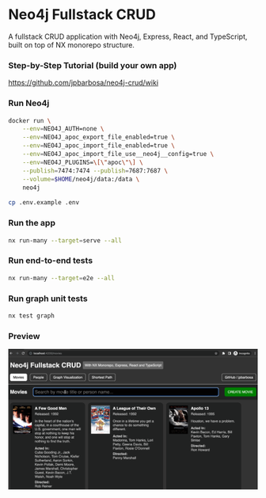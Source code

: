 # Neo4j Fullstack CRUD

A fullstack CRUD application with Neo4j, Express, React, and TypeScript, built on top of NX monorepo structure.

### Step-by-Step Tutorial (build your own app)

https://github.com/jpbarbosa/neo4j-crud/wiki

### Run Neo4j

```bash
docker run \
    --env=NEO4J_AUTH=none \
    --env=NEO4J_apoc_export_file_enabled=true \
    --env=NEO4J_apoc_import_file_enabled=true \
    --env=NEO4J_apoc_import_file_use__neo4j__config=true \
    --env=NEO4J_PLUGINS=\[\"apoc\"\] \
    --publish=7474:7474 --publish=7687:7687 \
    --volume=$HOME/neo4j/data:/data \
    neo4j
```

```bash
cp .env.example .env
```

### Run the app

```bash
nx run-many --target=serve --all
```

### Run end-to-end tests

```bash
nx run-many --target=e2e --all
```

### Run graph unit tests

```bash
nx test graph
```

### Preview

![Demo](demo.gif)
